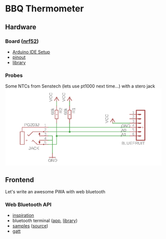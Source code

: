 # BBQ Thermometer

## Hardware

### Board ([nrf52](https://www.adafruit.com/product/3406))

* [Arduino IDE Setup](https://learn.adafruit.com/bluefruit-nrf52-feather-learning-guide/arduino-bsp-setup)
* [pinout](https://learn.adafruit.com/bluefruit-nrf52-feather-learning-guide/device-pinout)
* [library](https://github.com/adafruit/Adafruit_nRF52_Arduino/)

### Probes

Some NTCs from Senstech (lets use pt1000 next time...) with a stero jack
![schematic](hardware/schematic.png)

## Frontend

Let's write an awesome PWA with web bluetooth

### Web Bluetooth API

* [inspiration](https://www.youtube.com/watch?v=_4nrh6mTt4E&feature=youtu.be&t=8h19m47s)
* bluetooth terminal ([app](https://github.com/1oginov/Web-Bluetooth-Terminal), [library](https://github.com/1oginov/bluetooth-terminal))
* [samples](https://googlechrome.github.io/samples/web-bluetooth/) ([source](https://github.com/GoogleChrome/samples/tree/gh-pages/web-bluetooth))
* [gatt](http://www.novelbits.io/bluetooth-gatt-services-characteristics/)
